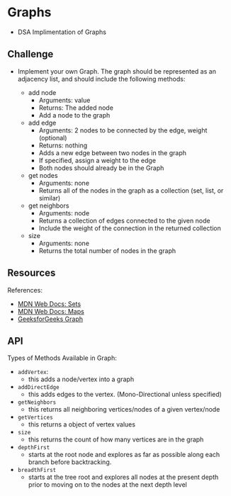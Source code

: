 # Graphs
- DSA Implimentation of Graphs

## Challenge
- Implement your own Graph. The graph should be represented as an adjacency list, and should include the following methods:

  - add node
    - Arguments: value
    - Returns: The added node
    - Add a node to the graph
  - add edge
    - Arguments: 2 nodes to be connected by the edge, weight (optional)
    - Returns: nothing
    - Adds a new edge between two nodes in the graph
    - If specified, assign a weight to the edge
    - Both nodes should already be in the Graph
  - get nodes
    - Arguments: none
    - Returns all of the nodes in the graph as a collection (set, list, or similar)
  - get neighbors
    - Arguments: node
    - Returns a collection of edges connected to the given node
    - Include the weight of the connection in the returned collection
  - size
    - Arguments: none
    - Returns the total number of nodes in the graph

## Resources

References:
 - [MDN Web Docs: Sets](https://developer.mozilla.org/en-US/docs/Web/JavaScript/Reference/Global_Objects/Set)
 - [MDN Web Docs: Maps](https://developer.mozilla.org/en-US/docs/Web/JavaScript/Reference/Global_Objects/Map)
 - [GeeksforGeeks Graph](https://www.geeksforgeeks.org/implementation-graph-javascript/)

## API
Types of Methods Available in Graph:
  - `addVertex`:
    - this adds a node/vertex into a graph
  - `addDirectEdge`
    - this adds edges to the vertex. (Mono-Directional unless specified)
  - `getNeighbors`
    - this returns all neighboring vertices/nodes of a given vertex/node
  - `getVertices`
    - this returns a object of vertex values
  - `size`
    - this returns the count of how many vertices are in the graph
  - `depthFirst`
    - starts at the root node and explores as far as possible along each branch before backtracking.
  - `breadthFirst`
    - starts at the tree root and explores all nodes at the present depth prior to moving on to the nodes at the next depth level